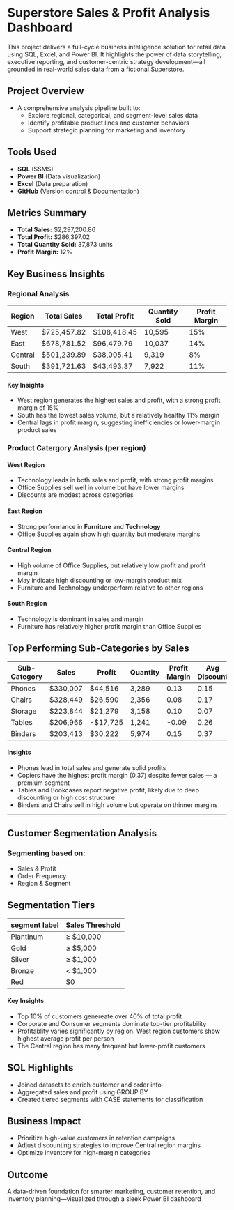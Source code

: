 
# Superstore Sales & Profit Analysis Dashboard

This project delivers a full-cycle business intelligence solution for retail data using SQL, Excel, and Power BI. It highlights the power of data storytelling, executive reporting, and customer-centric strategy development—all grounded in real-world sales data from a fictional Superstore.
    
## Project Overview
- A comprehensive analysis pipeline built to:
    - Explore regional, categorical, and segment-level sales data
    - Identify profitable product lines and customer behaviors
    - Support strategic planning for marketing and inventory

## Tools Used

- **SQL** (SSMS)
- **Power BI** (Data visualization)
- **Excel** (Data preparation)
- **GitHub** (Version control & Documentation)

## Metrics Summary

- **Total Sales:** $2,297,200.86
- **Total Profit:** $286,397.02
- **Total Quantity Sold:** 37,873 units
- **Profit Margin:** 12%

##  Key Business Insights
### Regional Analysis

| Region       | Total Sales   | Total Profit  | Quantity Sold | Profit Margin |
|--------------|---------------|---------------|----------------|----------------|
| West         | $725,457.82   | $108,418.45   | 10,595         | 15%            |
| East         | $678,781.52   | $96,479.79    | 10,037         | 14%            |
| Central      | $501,239.89   | $38,005.41    | 9,319          | 8%             |
| South        | $391,721.63   | $43,493.37    | 7,922          | 11%            |

#### Key Insights

- West region generates the highest sales and profit, with a strong profit margin of 15%
- South has the lowest sales volume, but a relatively healthy 11% margin
- Central lags in profit margin, suggesting inefficiencies or lower-margin product sales

### Product Catergory Analysis (per region)
#### West Region
- Technology leads in both sales and profit, with strong profit margins
- Office Supplies sell well in volume but have lower margins
- Discounts are modest across categories

#### East Region
- Strong performance in **Furniture** and **Technology**
- Office Supplies again show high quantity but moderate margins

#### Central Region
- High volume of Office Supplies, but relatively low profit and profit margin
- May indicate high discounting or low-margin product mix
- Furniture and Technology underperform relative to other regions

#### South Region
- Technology is dominant in sales and margin
- Furniture has relatively higher profit margin than Office Supplies

##  Top Performing Sub-Categories by Sales

| Sub-Category | Sales      | Profit     | Quantity | Profit Margin | Avg Discount |
|--------------|------------|------------|----------|----------------|---------------|
| Phones       | $330,007   | $44,516    | 3,289    | 0.13           | 0.15          |
| Chairs       | $328,449   | $26,590    | 2,356    | 0.08           | 0.17          |
| Storage      | $223,844   | $21,279    | 3,158    | 0.10           | 0.07          |
| Tables       | $206,966   | -$17,725   | 1,241    | -0.09          | 0.26          |
| Binders      | $203,413   | $30,222    | 5,974    | 0.15           | 0.37          |

#### Insights

- Phones lead in total sales and generate solid profits
- Copiers have the highest profit margin (0.37) despite fewer sales — a premium segment
- Tables and Bookcases report negative profit, likely due to deep discounting or high cost structure
- Binders and Chairs sell in high volume but operate on thinner margins

---

## Customer Segmentation Analysis 
### Segmenting based on: 
- Sales & Profit
- Order Frequency
- Region & Segment 

## Segmentation Tiers 
| segment label          | Sales Threshold  |
|---------------------|--------------------------|
|Plantinum         |   ≥ $10,000 |
| Gold       | ≥ $5,000 |
| Silver     | ≥ $1,000|
| Bronze     | < $1,000 |
| Red         | $0      |


#### Key Insights
- Top 10% of customers genereate over 40% of total profit
- Corporate and Consumer segments dominate top-tier profitability
- Profitablity varies significantly by region. West region customers show highest average profit per person
- The Central region has many frequent but lower-profit customers

## SQL Highlights
- Joined datasets to enrich customer and order info
- Aggregated sales and profit using GROUP BY
- Created tiered segments with CASE statements for classification

## Business Impact
- Prioritize high-value customers in retention campaigns
- Adjust discounting strategies to improve Central region margins
- Optimize inventory for high-margin categories

## Outcome

A data-driven foundation for smarter marketing, customer retention, and inventory planning—visualized through a sleek Power BI dashboard
